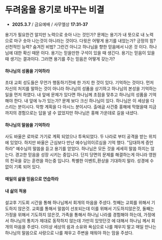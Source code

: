 # 두려움을 용기로 바꾸는 비결
* __2025.3.7__ / 금요예배 / 사무엘상 __17:31-37__

용기가 필요한건 알지만 노력으로 솟아 나는 것인가? 문제는 용기가 내 뜻으로 내 노력으로 마구 솟아 나는것이 아니라는 것이다. 다윗은 어떻게 용기를 내었는가? 긍정의 힘? 선천적인 능력? 숨겨진 비법? 그런건 아니고 하나님을 향한 믿음에서 나온 것 이다. 하나님에 대한 확신 때문 이다. 용기는 믿을만한 구석이 있을 때 생긴다. 용기는 믿음이 있을 때 생기는 결과이다. 그러면 용기를 주는 믿음은 어떻게 갖는가? 

#### 하나님의 성품을 기억하라
초대 교회 성도들은 무언가 행동하기전에 한 가지 한 것이 있다. 기억하는 것이다. 먼저 자신의 처지를 말하는 것이 아니라 하나님의 성품을 상기하고 하나님의 본성을 기억하는 일을 먼저 하였다. 내 앞에 문제가 있다면 하나님께 초점을 맞추고 하나님의 성품을 기억해야 한다. 내 앞에 누가 있는가? 문제 보다 크신 하나님이 있다. 하나님은 이 세상을 다스리는 분이시다. 악항 계획을 다 아시느 분이시다. 출애굽 사건중 홍해에 막혔을때 지금까지의 경험으로는 답을 낼 수 없었지만 하나님은 홍해 가운데로 길을 내셨다. 

#### 하나님의 말씀을 기억하라
사도 바울은 로마로 가기로 계획 되었으나 투옥되었다. 두 나라로 부터 공격을 받는 위치에 있었다. 하지만 바울은 근심보다 만난 예수님의이르심을 기억 했다. "담대하게 증언하라" 예수님의 말씀을 듣고 용기를 얻었다. 하나님은 모든 것을 세세히 말씀 하지는 않는다. 경고한 믿음을 성장 시키는 중입니다. 단지 당면의 문제를 해결하는게 아니라 영원의 천국을 갖는 훈련을 하는중 입니다. 특별한 이벤트,환상을 기대하지 말라. 성경에 수 없이 기록 되어 있다.

#### 매일의 삶을 믿음으로 연습하라


#### 내 삶의 적용
설교후 기도회 시간을 통해 하나님께서 회개의 마음을 주셨다. 첫째는 교회를 위해서 기도하지 않은것. 교회를 통해서 말씀이 선포되는데 이를 위해서 기도하지않은것, 둘째는 가정을 위해서 기도하지 않은것, 가족을 통해서 하나님 나라를 경험해야 하는데, 가정에서 하나님의 통치가 제대로 동작하지 않는데 가만히 있엇던것 에 대해서 하나님 께서 회개의 마음을 주셨다. 더이상 세상의 쉼과 소유와 욕심으로 나를 채우지 말고 매일 만나는 하나님의 말씀으로 사랑으로 나를 채우고 주변을 채워야 하는 맘을 주셨다. 
